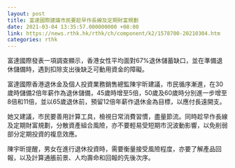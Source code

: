 ```yaml
---
layout: post
title: 富達國際建議市民要趁早作長線及定期財富規劃
date: 2021-03-04 13:35:57.000000000 +08:00
link: https://news.rthk.hk/rthk/ch/component/k2/1578700-20210304.htm
categories: rthk
---
```


富達國際發表一項調查顯示，香港女性平均面對67%退休儲蓄缺口，並在準備退休儲備時，遇到扣除支出後缺乏可動用資金的障礙。

富達國際香港退休金及個人投資業務銷售總監陳宇昕建議，市民循序漸進，在30歲時儲備2倍年薪作為退休儲備，45歲時增至5倍，50歲及60歲時分別進一步增至8倍和11倍，並以65歲退休前，預留12倍年薪作退休金為目標，以應付長遠開支。

她又建議，市民要善用計算工具，檢視日常消費習慣，盡量節流。同時趁早作長線及定期財富規劃，分散資產組合風險，亦不要輕易受短期市況波動影響，以免削弱部分定期投資的複息效應。

陳宇昕提醒，男女在進行退休投資時，需要衡量接受風險程度，亦要了解產品回報，以及計算通脹前景、人均壽命和回報的先後次序。
